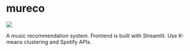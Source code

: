 # mureco

<a href="https://neunai.streamlit.app/" title="Python Version"><img src="https://static.streamlit.io/badges/streamlit_badge_black_white.svg"></a><br>

A music recommendation system. Frontend is built with Streamlit. Use K-means clustering and Spotify APIs.